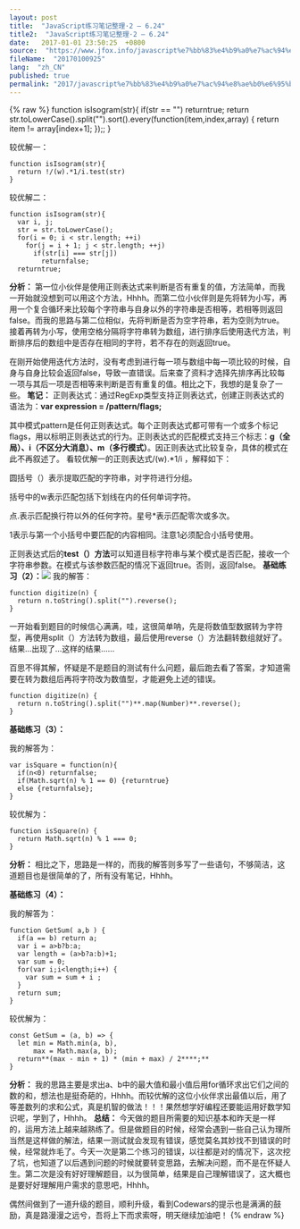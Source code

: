 ```yaml
---
layout: post
title:  "JavaScript练习笔记整理·2 – 6.24"
title2:  "JavaScript练习笔记整理·2 – 6.24"
date:   2017-01-01 23:50:25  +0800
source:  "https://www.jfox.info/javascript%e7%bb%83%e4%b9%a0%e7%ac%94%e8%ae%b0%e6%95%b4%e7%90%86-2-6-24.html"
fileName:  "20170100925"
lang:  "zh_CN"
published: true
permalink: "2017/javascript%e7%bb%83%e4%b9%a0%e7%ac%94%e8%ae%b0%e6%95%b4%e7%90%86-2-6-24.html"
---
```

{% raw %}
function isIsogram(str){
      if(str == "") returntrue;
      return str.toLowerCase().split("").sort().every(function(item,index,array) {
       return item != array[index+1];
      });; 
    }

 

  较优解一： 
  
  
    function isIsogram(str){
      return !/(w).*1/i.test(str)
    }

较优解二：

    function isIsogram(str){
      var i, j;
      str = str.toLowerCase();
      for(i = 0; i < str.length; ++i)
        for(j = i + 1; j < str.length; ++j)
          if(str[i] === str[j])
            returnfalse;
      returntrue;

**分析：**
第一位小伙伴是使用正则表达式来判断是否有重复的值，方法简单，而我一开始就没想到可以用这个方法，Hhhh。而第二位小伙伴则是先将转为小写，再用一个复合循环来比较每个字符串与自身以外的字符串是否相等，若相等则返回false。而我的思路与第二位相似，先将判断是否为空字符串，若为空则为true。接着再转为小写，使用空格分隔将字符串转为数组，进行排序后使用迭代方法，判断排序后的数组中是否存在相同的字符，若不存在的则返回true。

在刚开始使用迭代方法时，没有考虑到进行每一项与数组中每一项比较的时候，自身与自身比较会返回false，导致一直错误。后来查了资料才选择先排序再比较每一项与其后一项是否相等来判断是否有重复的值。相比之下，我想的是复杂了一些。
**笔记：**
正则表达式：通过RegExp类型支持正则表达式，创建正则表达式的语法为：**var expression = /pattern/flags;**

其中模式pattern是任何正则表达式。每个正则表达式都可带有一个或多个标记flags，用以标明正则表达式的行为。正则表达式的匹配模式支持三个标志：**g（全局）、i（不区分大消息）、m（多行模式）**。因正则表达式比较复杂，具体的模式在此不再叙述了。
 看较优解一的正则表达式/(w).*1/i ，解释如下： 
  
 
   圆括号（）表示提取匹配的字符串，对字符进行分组。 
  
 
   括号中的w表示匹配包括下划线在内的任何单词字符。 
  
 
   点.表示匹配换行符以外的任何字符。星号*表示匹配零次或多次。 
  
 
   1表示与第一个小括号中要匹配的内容相同。注意1必须配合小括号使用。 
  
正则表达式后的**test（）方法**可以知道目标字符串与某个模式是否匹配，接收一个字符串参数。在模式与该参数匹配的情况下返回true。否则，返回false。
**基础练习（2）：**![](/wp-content/uploads/2017/06/1182841-20170624125020007-1417432280.png)
我的解答：

    function digitize(n) {
      return n.toString().split("").reverse();
    }

一开始看到题目的时候信心满满，哇，这很简单呐，先是将数值型数据转为字符型，再使用split（）方法转为数组，最后使用reverse（）方法翻转数组就好了。结果…出现了…这样的结果……

百思不得其解，怀疑是不是题目的测试有什么问题，最后跑去看了答案，才知道需要在转为数组后再将字符改为数值型，才能避免上述的错误。

    function digitize(n) {
      return n.toString().split("")**.map(Number)**.reverse();
    }

**基础练习（3）：**

我的解答为：

    var isSquare = function(n){
      if(n<0) returnfalse;
      if(Math.sqrt(n) % 1 == 0) {returntrue}
      else {returnfalse};
    }

较优解为：

    function isSquare(n) {
      return Math.sqrt(n) % 1 === 0;
    }

**分析：**
相比之下，思路是一样的，而我的解答则多写了一些语句，不够简洁，这道题目也是很简单的了，所有没有笔记，Hhhh。

**基础练习（4）：**

我的解答为：

    function GetSum( a,b ) {
      if(a == b) return a;
      var i = a>b?b:a;
      var length = (a>b?a:b)+1;
      var sum = 0;
      for(var i;i<length;i++) {
        var sum = sum + i ;
      }
      return sum;
    }

较优解为：

    const GetSum = (a, b) => {
      let min = Math.min(a, b),
          max = Math.max(a, b);
      return**(max - min + 1) * (min + max) / 2****;**
    }

**分析：**
我的思路主要是求出a、b中的最大值和最小值后用for循环求出它们之间的数的和，想法也是挺奇葩的，Hhhh。而较优解的这位小伙伴求出最值以后，用了等差数列的求和公式，真是机智的做法！！！果然想学好编程还要能运用好数学知识呢，学到了，Hhhh。
**总结：**
今天做的题目所需要的知识基本和昨天是一样的，运用方法上越来越熟练了。但是做题目的时候，经常会遇到一些自己认为理所当然是这样做的解法，结果一测试就会发现有错误，感觉莫名其妙找不到错误的时候，经常就炸毛了。今天一次是第二个练习的错误，以往都是对的情况下，这次挖了坑，也知道了以后遇到问题的时候就要转变思路，去解决问题，而不是在怀疑人生。第二次是没有好好理解题目，以为很简单，结果是自己理解错误了，这大概也是要好好理解用户需求的意思吧，Hhhh。

偶然间做到了一道升级的题目，顺利升级，看到Codewars的提示也是满满的鼓励，真是路漫漫之远兮，吾将上下而求索呀，明天继续加油吧！
{% endraw %}

